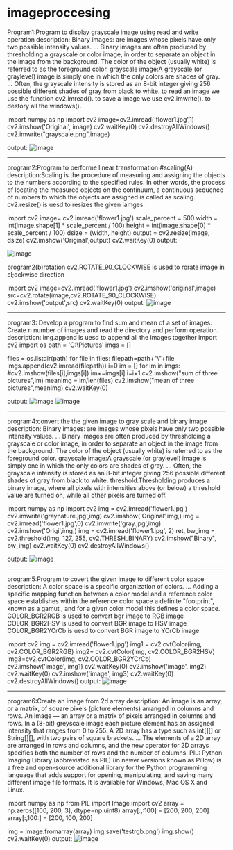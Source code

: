 # imageproccesing
Program1:Program to display grayscale image using read and write operation
    description:
Binary images: are images whose pixels have only two possible intensity values. ... Binary images are often produced by thresholding a grayscale or color image, in order to separate an object in the image from the background. The color of the object (usually white) is referred to as the foreground color.
grayscale image:A grayscale (or graylevel) image is simply one in which the only colors are shades of gray. ... Often, the grayscale intensity is stored as an 8-bit integer giving 256 possible different shades of gray from black to white.
to read an image we use the function cv2.imread().
to save a image we use cv2.imwrite().
to destory all the windows().

import numpy as np
import cv2
image=cv2.imread('flower1.jpg',1)
cv2.imshow('Original', image) 
cv2.waitKey(0)
cv2.destroyAllWindows() 
cv2.imwrite("grayscale.png",image) 

output:
![image](https://user-images.githubusercontent.com/72436785/104434477-1e53ac00-5540-11eb-85cb-4986f27151d5.png)

**********************************************************************************************************************
program2:Program to performe linear transformation #scaling(A)
description:Scaling is the procedure of measuring and assigning the objects to the numbers according to the specified rules. In other words, the process of locating the measured objects on the continuum, a continuous sequence of numbers to which the objects are assigned is called as scaling.
cv2.resize() is uesd to resizes the given iamges.

import cv2
image= cv2.imread('flower1.jpg')
scale_percent = 500
width = int(image.shape[1] * scale_percent / 100)
height = int(image.shape[0] * scale_percent / 100)
dsize = (width, height)
output = cv2.resize(image, dsize)
cv2.imshow('Original',output) 
cv2.waitKey(0)
output:

![image](https://user-images.githubusercontent.com/72436785/104434804-85716080-5540-11eb-9479-8585de42e47d.png)


program2(b)rotation
cv2.ROTATE_90_CLOCKWISE is used to rorate image in cl;ockwise direction

import cv2
image=cv2.imread('flower1.jpg')
cv2.imshow('original',image)
src=cv2.rotate(image,cv2.ROTATE_90_CLOCKWISE)
cv2.imshow('output',src)
cv2.waitKey(0)
output:
![image](https://user-images.githubusercontent.com/72436785/104434945-b2257800-5540-11eb-942e-13a875e4c41a.png)
*************************************************************************************************************************
program3: Develop a program to find sum and mean of a set of images.
Create n number of images and read the directory and perform operation.
description:
   img.append is uesd to append all the images together
import cv2
import os
path = 'C:\Pictures'
imgs = []

files = os.listdir(path)
for file in files:
    filepath=path+"\\"+file
    imgs.append(cv2.imread(filepath))
i=0
im = []
for im in imgs:
    #cv2.imshow(files[i],imgs[i])
    im+=imgs[i]
    i=i+1
cv2.imshow("sum of three pictures",im)
meanImg = im/len(files)
cv2.imshow("mean of  three pictures",meanImg)
cv2.waitKey(0)

output:
![image](https://user-images.githubusercontent.com/72436785/104429483-81424480-553a-11eb-9cd2-f73ecbf76cf7.png)
![image](https://user-images.githubusercontent.com/72436785/104429720-cb2b2a80-553a-11eb-9820-ffa245390d72.png)
*********************************************************************************************************************
program4:convert the the given image to gray scale and binary image
  description:
Binary images: are images whose pixels have only two possible intensity values. ... Binary images are often produced by thresholding a grayscale or color image, in order to separate an object in the image from the background. The color of the object (usually white) is referred to as the foreground color.
grayscale image:A grayscale (or graylevel) image is simply one in which the only colors are shades of gray. ... Often, the grayscale intensity is stored as an 8-bit integer giving 256 possible different shades of gray from black to white.
threshold:Thresholding produces a binary image, where all pixels with intensities above (or below) a threshold value are turned on, while all other pixels are turned off.

import numpy as np
import cv2
img = cv2.imread('flower1.jpg')
cv2.imwrite('graynature.jpg',img)
cv2.imshow('Original',img,)
img = cv2.imread('flower1.jpg',0)
cv2.imwrite('gray.jpg',img)
cv2.imshow('Origi',img,)
img = cv2.imread('flower1.jpg', 2) 
ret, bw_img = cv2.threshold(img, 127, 255, cv2.THRESH_BINARY) 
cv2.imshow("Binary", bw_img) 
cv2.waitKey(0)
cv2.destroyAllWindows()

output:
![image](https://user-images.githubusercontent.com/72436785/104432074-7c32c480-553d-11eb-9dca-2d54c8ac1e6b.png)
****************************************************************************************************************************
program5:Program to covert the given image to different color space
description:
A color space is a specific organization of colors. ... Adding a specific mapping function between a color model and a reference color space establishes within the reference color space a definite "footprint", known as a gamut , and for a given color model this defines a color space.
COLOR_BGR2RGB is used to convert bgr image to RGB image
COLOR_BGR2HSV is used to convert BGR image to HSV image
COLOR_BGR2YCrCb is uesd to convert BGR image to YCrCb image

import cv2 
img = cv2.imread('flower1.jpg') 
img1 = cv2.cvtColor(img, cv2.COLOR_BGR2RGB) 
img2= cv2.cvtColor(img, cv2.COLOR_BGR2HSV)
img3=cv2.cvtColor(img, cv2.COLOR_BGR2YCrCb)   
cv2.imshow('image', img1)
cv2.waitKey(0)
cv2.imshow('image', img2) 
cv2.waitKey(0)
cv2.imshow('image', img3)
cv2.waitKey(0)
cv2.destroyAllWindows()
output:
   ![image](https://user-images.githubusercontent.com/72436785/104432418-ddf32e80-553d-11eb-937f-ceafc3e12fef.png)
*********************************************************************************************************************************
program6:Create an image from 2d array
description:
An image is an array, or a matrix, of square pixels (picture elements) arranged in columns and rows.
An image — an array or a matrix of pixels arranged in columns and rows. In a (8-bit) greyscale image each picture element has an assigned intensity that ranges from 0 to 255.
A 2D array has a type such as int[][] or String[][], with two pairs of square brackets. ... The elements of a 2D array are arranged in rows and columns, and the new operator for 2D arrays specifies both the number of rows and the number of columns.
PIL: Python Imaging Library (abbreviated as PIL) (in newer versions known as Pillow) is a free and open-source additional library for the Python programming language that adds support for opening, manipulating, and saving many different image file formats. It is available for Windows, Mac OS X and Linux.

import numpy as np
from PIL import Image
import cv2
array = np.zeros([100, 200, 3], dtype=np.uint8)
array[:,:100] = [200, 200, 200] 
array[:,100:] = [200, 100, 200]   

img = Image.fromarray(array)
img.save('testrgb.png')
img.show()
cv2.waitKey(0)
output:
   ![image](https://user-images.githubusercontent.com/72436785/104433811-5c040500-553f-11eb-9c89-765ed1bdbfab.png)












